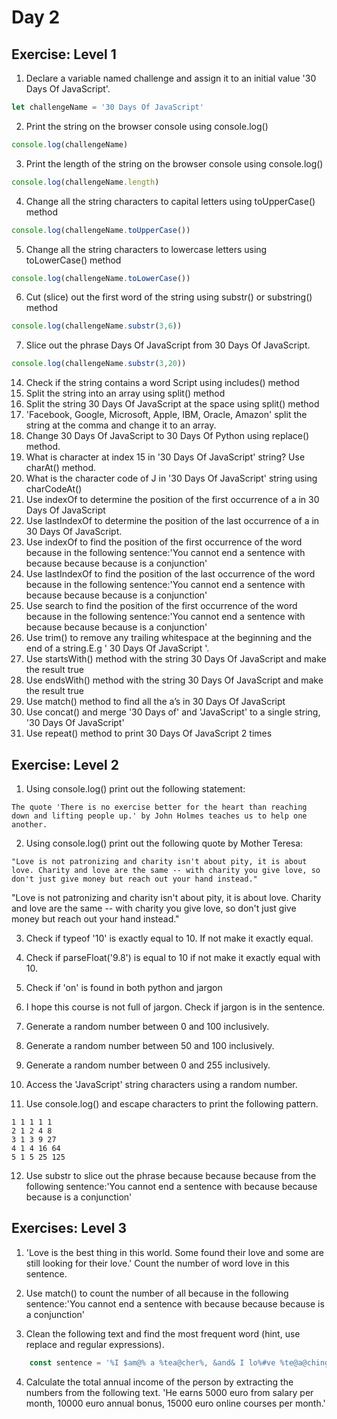 # Day 2

## Exercise: Level 1
1. Declare a variable named challenge and assign it to an initial value '30 Days Of JavaScript'.
```javascript
let challengeName = '30 Days Of JavaScript'
```
2. Print the string on the browser console using console.log()
```javascript
console.log(challengeName)
```
3. Print the length of the string on the browser console using console.log()
```javascript
console.log(challengeName.length)
```
4. Change all the string characters to capital letters using toUpperCase() method
```javascript
console.log(challengeName.toUpperCase())
```
5. Change all the string characters to lowercase letters using toLowerCase() method
```javascript
console.log(challengeName.toLowerCase())
```
6. Cut (slice) out the first word of the string using substr() or substring() method
```javascript
console.log(challengeName.substr(3,6))
```
7. Slice out the phrase Days Of JavaScript from 30 Days Of JavaScript.
```javascript
console.log(challengeName.substr(3,20))
```
14. Check if the string contains a word Script using includes() method
15. Split the string into an array using split() method
16. Split the string 30 Days Of JavaScript at the space using split() method
17. 'Facebook, Google, Microsoft, Apple, IBM, Oracle, Amazon' split the string at the comma and change it to an array.
18. Change 30 Days Of JavaScript to 30 Days Of Python using replace() method.
19. What is character at index 15 in '30 Days Of JavaScript' string? Use charAt() method.
20. What is the character code of J in '30 Days Of JavaScript' string using charCodeAt()
21. Use indexOf to determine the position of the first occurrence of a in 30 Days Of JavaScript
22. Use lastIndexOf to determine the position of the last occurrence of a in 30 Days Of JavaScript.
23. Use indexOf to find the position of the first occurrence of the word because in the following sentence:'You cannot end a sentence with because because because is a conjunction'
24. Use lastIndexOf to find the position of the last occurrence of the word because in the following sentence:'You cannot end a sentence with because because because is a conjunction'
25. Use search to find the position of the first occurrence of the word because in the following sentence:'You cannot end a sentence with because because because is a conjunction'
26. Use trim() to remove any trailing whitespace at the beginning and the end of a string.E.g ' 30 Days Of JavaScript '.
27. Use startsWith() method with the string 30 Days Of JavaScript and make the result true
28. Use endsWith() method with the string 30 Days Of JavaScript and make the result true
29. Use match() method to find all the a’s in 30 Days Of JavaScript
30. Use concat() and merge '30 Days of' and 'JavaScript' to a single string, '30 Days Of JavaScript'
31. Use repeat() method to print 30 Days Of JavaScript 2 times

## Exercise: Level 2

1. Using console.log() print out the following statement:

```shell
The quote 'There is no exercise better for the heart than reaching down and lifting people up.' by John Holmes teaches us to help one another.
```

2. Using console.log() print out the following quote by Mother Teresa:

```shell
"Love is not patronizing and charity isn't about pity, it is about love. Charity and love are the same -- with charity you give love, so don't just give money but reach out your hand instead."
```
"Love is not patronizing and charity isn't about pity, it is about love. Charity and love are the same -- with charity you give love, so don't just give money but reach out your hand instead."

3. Check if typeof '10' is exactly equal to 10. If not make it exactly equal.

4. Check if parseFloat('9.8') is equal to 10 if not make it exactly equal with 10.

5. Check if 'on' is found in both python and jargon

6. I hope this course is not full of jargon. Check if jargon is in the sentence.

7. Generate a random number between 0 and 100 inclusively.

8. Generate a random number between 50 and 100 inclusively.

9. Generate a random number between 0 and 255 inclusively.

10. Access the 'JavaScript' string characters using a random number.

11. Use console.log() and escape characters to print the following pattern.

```shell
1 1 1 1 1
2 1 2 4 8
3 1 3 9 27
4 1 4 16 64
5 1 5 25 125
```

12. Use substr to slice out the phrase because because because from the following sentence:'You cannot end a sentence with because because because is a conjunction'

## Exercises: Level 3

1. 'Love is the best thing in this world. Some found their love and some are still looking for their love.' Count the number of word love in this sentence.

2. Use match() to count the number of all because in the following sentence:'You cannot end a sentence with because because because is a conjunction'

3. Clean the following text and find the most frequent word (hint, use replace and regular expressions).

```javascript
    const sentence = '%I $am@% a %tea@cher%, &and& I lo%#ve %te@a@ching%;. The@re $is no@th@ing; &as& mo@re rewarding as educa@ting &and& @emp%o@weri@ng peo@ple. ;I found tea@ching m%o@re interesting tha@n any ot#her %jo@bs. %Do@es thi%s mo@tiv#ate yo@u to be a tea@cher!? %Th#is 30#Days&OfJavaScript &is al@so $the $resu@lt of &love& of tea&ching'
```
4. Calculate the total annual income of the person by extracting the numbers from the following text. 'He earns 5000 euro from salary per month, 10000 euro annual bonus, 15000 euro online courses per month.'
